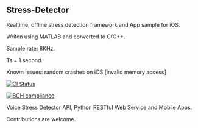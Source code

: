 ## Stress-Detector

Realtime, offline stress detection framework and App sample for iOS.

Writen using MATLAB and converted to C/C++.

Sample rate: 8KHz.

Ts = 1 second.

Known issues: random crashes on iOS [invalid memory access]

[![CI Status](http://img.shields.io/travis/maxmousee/Stress-Detector.svg?style=flat)](https://travis-ci.org/maxmousee/Stress-Detector)

[![BCH compliance](https://bettercodehub.com/edge/badge/maxmousee/Stress-Detector?branch=master)](https://bettercodehub.com/)

Voice Stress Detector API, Python RESTful Web Service and Mobile Apps.

Contributions are welcome.
